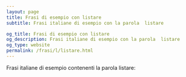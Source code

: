 ```yaml
---
layout: page
title: Frasi di esempio con listare 
subtitle: Frasi italiane di esempio con la parola  listare

og_title: Frasi di esempio con listare 
og_description: Frasi italiane di esempio con la parola  listare
og_type: website
permalink: /frasi/l/listare.html
---
```


Frasi italiane di esempio contenenti la parola listare:


